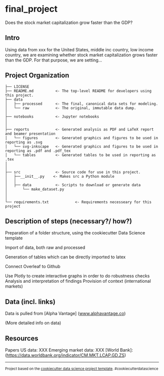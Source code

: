 final_project
==============================

Does the stock market capitalization grow faster than the GDP?

Intro
------------

Using data from xxx for the United States, middle inc country, low income country, we are examining whether stock market capitalization grows faster than the GDP. For that purpose, we are setting...


Project Organization
------------

    ├── LICENSE
    ├── README.md          <- The top-level README for developers using this project.
    ├── data
    │   ├── processed      <- The final, canonical data sets for modeling.
    │   └── raw            <- The original, immutable data dump.
    │
    ├── notebooks          <- Jupyter notebooks
    │
    │
    ├── reports            <- Generated analysis as PDF and LaTeX report and beamer presentation
    │   └── figures        <- Generated graphics and figures to be used in reporting as .svg
    │   └── svg-inkscape   <- Generated graphics and figures to be used in reporting as .pdf and .pdf_tex
    │   └── tables         <- Generated tables to be used in reporting as .tex
    │
    │
    ├── src                <- Source code for use in this project.
    │   ├──__init__.py    <- Makes src a Python module
    │   │
    │   ├── data           <- Scripts to download or generate data
    │       └── make_dataset.py
    │  
    │
    └── requirements.txt            <- Requirements necesseary for this project


Description of steps (necessary?/ how?)
------------

Preparation of  a folder structure, using the cookiecutter Data Science template

Import of data, both raw and processed

Generation of tables which can be directly imported to latex 

Connect Overleaf to Github

Use Plotly to create interactive graphs in order to do robustness checks
Analysis and interpretation of findings
Provision of context (international markets)

Data (incl. links)
------------

Data is pulled from [Alpha Vantage]
(www.alphavantage.co) 

(More detailed info on data)

Resources
------------

Papers
US data: XXX
Emerging market data: XXX
[World Bank]: (https://data.worldbank.org/indicator/CM.MKT.LCAP.GD.ZS)



--------

<p><small>Project based on the <a target="_blank" href="https://drivendata.github.io/cookiecutter-data-science/">cookiecutter data science project template</a>. #cookiecutterdatascience</small></p>
